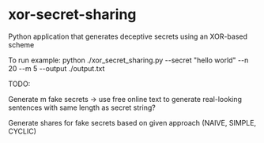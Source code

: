 # xor-secret-sharing

Python application that generates deceptive secrets using an XOR-based scheme

To run example:
python ./xor_secret_sharing.py --secret "hello world" --n 20 --m 5 --output ./output.txt

TODO:

Generate m fake secrets -> use free online text to generate real-looking sentences with same length as secret string?

Generate shares for fake secrets based on given approach (NAIVE, SIMPLE, CYCLIC) 
